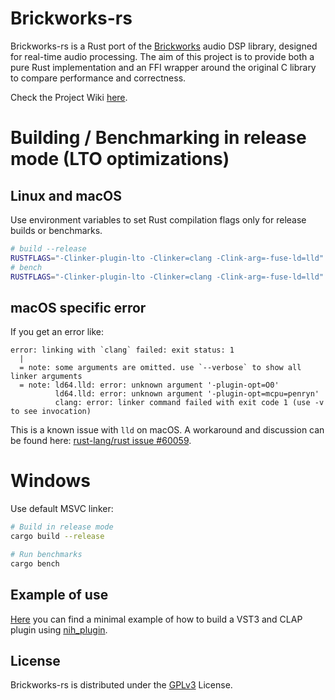 # Brickworks-rs 

Brickworks-rs is a Rust port of the [Brickworks](https://www.orastron.com/algorithms#collections-bundles) audio DSP library, designed for real-time audio processing. The aim of this project is to provide both a pure Rust implementation and an FFI wrapper around the original C library to compare performance and correctness. 

Check the Project Wiki [here](https://github.com/FedericoMenegoz/brickworks-rs/wiki).

# Building / Benchmarking in release mode (LTO optimizations)
## Linux and macOS
Use environment variables to set Rust compilation flags only for release builds or benchmarks.
```bash
# build --release
RUSTFLAGS="-Clinker-plugin-lto -Clinker=clang -Clink-arg=-fuse-ld=lld" cargo build --release
# bench
RUSTFLAGS="-Clinker-plugin-lto -Clinker=clang -Clink-arg=-fuse-ld=lld" cargo bench
```
## macOS specific error
If you get an error like:
```
error: linking with `clang` failed: exit status: 1
  |
  = note: some arguments are omitted. use `--verbose` to show all linker arguments
  = note: ld64.lld: error: unknown argument '-plugin-opt=O0'
          ld64.lld: error: unknown argument '-plugin-opt=mcpu=penryn'
          clang: error: linker command failed with exit code 1 (use -v to see invocation)
```
This is a known issue with `lld` on macOS. A workaround and discussion can be found here: [rust-lang/rust issue #60059]((https://github.com/rust-lang/rust/issues/60059)).

# Windows
Use default MSVC linker:
```bash
# Build in release mode
cargo build --release

# Run benchmarks
cargo bench
```

## Example of use
[Here](https://github.com/FedericoMenegoz/Brickworks-rs-plugin) you can find a minimal example of how to build a VST3 and CLAP plugin using [nih_plugin](https://github.com/robbert-vdh/nih-plug.git).

## License
Brickworks-rs is distributed under the [GPLv3](https://www.gnu.org/licenses/gpl-3.0.html) License.
